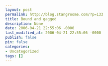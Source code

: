 ```yaml
---
layout: post
permalink: http://blog.stangroome.com/?p=133
title: Bound and gagged
description: None
date: 2006-04-21 22:55:06 -0000
last_modified_at: 2006-04-21 22:55:06 -0000
publish: false
pin: false
categories:
- Uncategorized
tags: []
---
```

<![CDATA[I haven't used much of the built in data binding in .NET yet, preferring to keep things under my own control. However, the current project is using it heavily and I really should get up to speed before it's too late. Here is a small tip that was easy to miss on some of the project's earlier code:  
  
"Try using myBindingSource.ResetCurrentItem instead of myBindingSource.ResetBindings when you need to propagate small data changes throughout an application. It can be much more efficient when you are dealing with big lists."  

]]>
